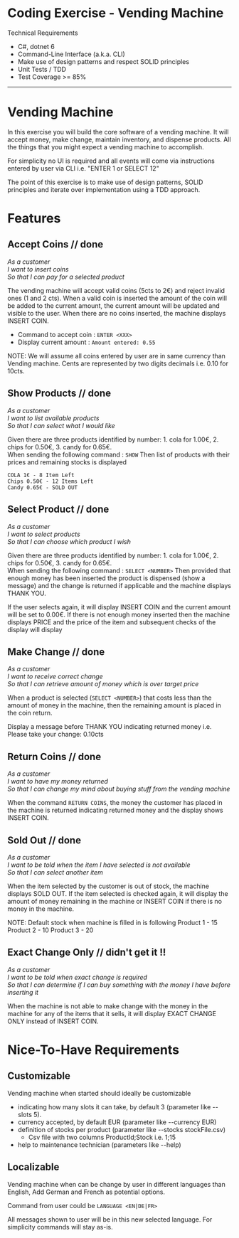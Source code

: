 Coding Exercise - Vending Machine
===

Technical Requirements

* C#, dotnet 6
* Command-Line Interface (a.k.a. CLI)
* Make use of design patterns and respect SOLID principles
* Unit Tests / TDD
* Test Coverage >= 85%

---

Vending Machine 
====================

In this exercise you will build the core software of a vending machine.  It will accept money, make change, maintain
inventory, and dispense products.  All the things that you might expect a vending machine to accomplish.

For simplicity no UI is required and all events will come via instructions entered by user via CLI i.e. "ENTER 1 or SELECT 12"

The point of this exercise is to make use of design patterns, SOLID principles and iterate over implementation using a TDD approach.

Features
========

Accept Coins // done
------------
  
_As a customer_  
_I want to insert coins_  
_So that I can pay for a selected product_  

The vending machine will accept valid coins (5cts to 2€) and reject invalid ones (1 and 2 cts).  When a
valid coin is inserted the amount of the coin will be added to the current amount, the current amount will be updated and visible to the user.
When there are no coins inserted, the machine displays INSERT COIN. 

* Command to accept coin : `ENTER <XXX>`
* Display current amount : `Amount entered: 0.55`

NOTE: We will assume all coins entered by user are in same currency than Vending machine. Cents are represented by two digits decimals i.e. 0.10 for 10cts.

Show Products // done
--------------
_As a customer_  
_I want to list available products_  
_So that I can select what I would like_  

Given there are three products identified by number: 1. cola for 1.00€, 2. chips for 0.50€, 3. candy for 0.65€.  
When sending the following command : `SHOW`
Then list of products with their prices and remaining stocks is displayed
```
COLA 1€ - 8 Item Left
Chips 0.50€ - 12 Items Left
Candy 0.65€ - SOLD OUT 
```

Select Product // done
--------------

_As a customer_  
_I want to select products_  
_So that I can choose which product I wish_  

Given there are three products identified by number: 1. cola for 1.00€, 2. chips for 0.50€, 3. candy for 0.65€.  
When sending the following command : `SELECT <NUMBER>`
Then provided that enough money has been inserted 
the product is dispensed (show a message)
and the change is returned if applicable 
and the machine displays THANK YOU.

If the user selects again, it will display INSERT COIN and the current amount will be set to 0.00€.  If there is not enough money inserted then the machine displays PRICE and the price of the item and subsequent checks of the display will display

Make Change // done
-----------

_As a customer_  
_I want to receive correct change_  
_So that I can retrieve amount of money which is over target price_  

When a product is selected (`SELECT <NUMBER>`) that costs less than the amount of money in the machine, then the remaining amount is placed
in the coin return.

Display a message before THANK YOU indicating returned money i.e. Please take your change: 0.10cts

Return Coins // done
------------

_As a customer_  
_I want to have my money returned_  
_So that I can change my mind about buying stuff from the vending machine_  

When the command `RETURN COINS`, the money the customer has placed in the machine is returned indicating returned money and the display shows INSERT COIN.

Sold Out // done
--------

_As a customer_  
_I want to be told when the item I have selected is not available_  
_So that I can select another item_  

When the item selected by the customer is out of stock, the machine displays SOLD OUT.  If the item selected is checked again,
it will display the amount of money remaining in the machine or INSERT COIN if there is no money in the machine.

NOTE: Default stock when machine is filled in is following
Product 1 - 15
Product 2 - 10
Product 3 - 20

Exact Change Only // didn't get it !!
-----------------

_As a customer_  
_I want to be told when exact change is required_  
_So that I can determine if I can buy something with the money I have before inserting it_  

When the machine is not able to make change with the money in the machine for any of the items that it sells, it will display EXACT CHANGE ONLY instead of INSERT COIN.

Nice-To-Have Requirements
========

Customizable
------------

Vending machine when started should ideally be customizable 

* indicating how many slots it can take, by default 3 (parameter like --slots 5).
* currency accepted, by default EUR (parameter like --currency EUR)
* definition of stocks per product (parameter like --stocks stockFile.csv)
    * Csv file with two columns ProductId;Stock i.e. 1;15 
* help to maintenance technician (parameters like --help)

Localizable
------------

Vending machine when can be change by user in different languages than English, Add German and French as potential options. 

Command from user could be `LANGUAGE <EN|DE|FR>`

All messages shown to user will be in this new selected language. For simplicity commands will stay as-is.

